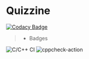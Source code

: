 # Quizzine

[![Codacy Badge](https://api.codacy.com/project/badge/Grade/798e3b7b8a844982a21642025c606ec0)](https://app.codacy.com/gh/STEPin105183/Quizzine?utm_source=github.com&utm_medium=referral&utm_content=STEPin105183/Quizzine&utm_campaign=Badge_Grade)

> - Badges

![C/C++ CI](https://github.com/STEPin105183/Quizzine/workflows/C/C++%20CI/badge.svg?branch=main) ![cppcheck-action](https://github.com/STEPin105183/Quizzine/workflows/cppcheck-action/badge.svg?branch=main)

